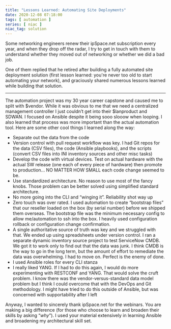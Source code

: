 ```yaml
---
title: "Lessons Learned: Automating Site Deployments"
date: 2020-12-08 07:18:00
tags: [ automation ]
series: [ niac ]
niac_tag: solution
---
```

Some networking engineers renew their ipSpace.net subscription every year, and when they drop off the radar, I try to get in touch with them to understand whether they moved out of networking or whether we did a bad job.

One of them replied that he retired after building a fully automated site deployment solution (first lesson learned: you're never too old to start automating your network), and graciously shared numerous lessons learned while building that solution.
<!--more-->
---
The automation project was my 30 year career capstone and caused me to split with $vendor. While it was obvious to me that we need a centralized management controller I just couldn’t get into their $lanproduct and SDWAN. I focused on Ansible despite it being sooo slooow when looping. I also learned that process was more important than the actual automation tool. Here are some other cool things I learned along the way:

* Separate out the data from the code
* Version control with pull request workflow was key. I had Git repos for the data (CSV files), the code (Ansible playbooks), and the scripts (convert CSV files into INI inventory sources and other misc tasks)
* Develop the code with virtual devices. Test on actual hardware with the actual SW release (one each of every piece of hardware) then promote to production... NO MATTER HOW SMALL each code change seemed to be.
* Use standardized architecture. No reason to use most of the fancy knobs. Those problem can be better solved using simplified standard architecture.
* No more going into the CLI and “winging it”. Reliability shot way up
* Zero touch was over rated. I used automation to create  “bootstrap files” that our reseller loaded on the box (by serial number) before we shipped them overseas. The bootstrap file was the minimum necessary config to allow me/automation to ssh into the box. I heavily used configuration rollback or configuration change confirmation. 
* A single authoritative source of truth was key and we struggled with that. We ended up using spreadsheets under version control. I ran a separate dynamic inventory source project to test ServiceNow CMDB. We got it to work only to find out that the data was junk. I think CMDB is the way to go in the long term, but the amount of effort to remediate the data was overwhelming. I had to move on. Perfect is the enemy of done.
* I used Ansible roles for every CLI stanza
* I really liked YANG. If I had to do this again, I would do more experimenting with RESTCONF and YANG. That would solve the cruft problem. I know there was the vendor-versus-standard data model problem but I think I could overcome that with the DevOps and Git methodology. I might have tried to do this  outside of Ansible, but was concerned with supportability after I left
 
Anyway, I wanted to sincerely thank ipSpace.net for the webinars. You are making a big difference (for those who choose to learn and broaden their skills by asking “_why_”). I used your material extensively in learning Ansible and broadening my architectural skill set.